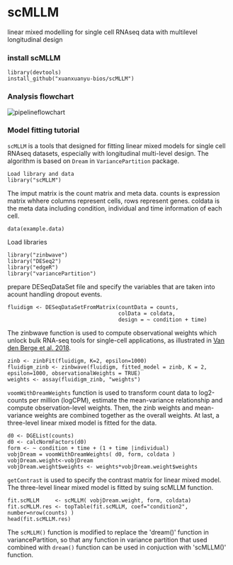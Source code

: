 # scMLLM
 linear mixed modelling for single cell RNAseq data with multilevel longitudinal design
 
### install scMLLM
```
library(devtools)
install_github("xuanxuanyu-bios/scMLLM")
```
### Analysis flowchart

![pipelineflowchart](https://user-images.githubusercontent.com/66747045/169596929-e20da322-8ac5-4cdc-8e12-12fc04be6f8e.png)


### Model fitting tutorial
`scMLLM` is a tools that designed for fitting linear mixed models for single cell RNAseq datasets, especially with longitudinal multi-level design. The algorithm is based on `Dream` in `VariancePartition` package.
```
Load library and data
library("scMLLM")
```
The imput matrix is the count matrix and meta data. 
counts is expression matrix whhere columns represent cells, rows represent genes.
coldata is the meta data including condition, individual and time information of each cell. 
```
data(example.data)
```
Load libraries
```
library("zinbwave")
library("DESeq2")
library("edgeR")
library("variancePartition")
```
prepare DESeqDataSet file and specify the variables that are taken into acount handling dropout events. 
```
fluidigm <- DESeqDataSetFromMatrix(countData = counts,
                                   colData = coldata,
                                   design = ~ condition + time)
```
The zinbwave function is used to compute observational weights which unlock bulk RNA-seq tools for single-cell applications, as illustrated in [Van den Berge et al. 2018](https://genomebiology.biomedcentral.com/articles/10.1186/s13059-018-1406-4).
```
zinb <- zinbFit(fluidigm, K=2, epsilon=1000)
fluidigm_zinb <- zinbwave(fluidigm, fitted_model = zinb, K = 2, epsilon=1000, observationalWeights = TRUE)
weights <- assay(fluidigm_zinb, "weights")
```
`voomWithDreamWeights` function is used to transform count data to log2-counts per million (logCPM), estimate the mean-variance relationship and compute observation-level weights. Then, the zinb weights and mean-variance weights are combined together as the overall weights. At last, a three-level linear mixed model is fitted for the data.
```
d0 <- DGEList(counts)
d0 <- calcNormFactors(d0)
form <- ~ condition + time + (1 + time |individual)
vobjDream = voomWithDreamWeights( d0, form, coldata )
vobjDream.weight<-vobjDream
vobjDream.weight$weights <- weights*vobjDream.weight$weights
```
`getContrast` is used to specify the contrast matrix for linear mixed model. The three-level linear mixed model is  fitted by suing scMLLM function.
```
fit.scMLLM     <- scMLLM( vobjDream.weight, form, coldata)
fit.scMLLM.res <- topTable(fit.scMLLM, coef="condition2", number=nrow(counts) )
head(fit.scMLLM.res)
```
The `scMLLM()` function is modified to replace the 'dream()' function in variancePartition, so that any  function in variance partition that used combined with `dream()` function can be used in conjuction with 'scMLLM()' function.


